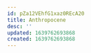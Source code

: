 ```yaml
---
id: pZa12VEhfG1xaz0REcA20
title: Anthropocene
desc: ''
updated: 1639762693868
created: 1639762693868
---
```


